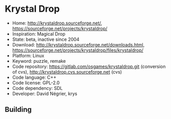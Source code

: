 # Krystal Drop

- Home: http://krystaldrop.sourceforge.net/, https://sourceforge.net/projects/krystaldrop/
- Inspiration: Magical Drop
- State: beta, inactive since 2004
- Download: http://krystaldrop.sourceforge.net/downloads.html, https://sourceforge.net/projects/krystaldrop/files/krystaldrop/
- Platform: Linux
- Keyword: puzzle, remake
- Code repository: https://gitlab.com/osgames/krystaldrop.git (conversion of cvs), http://krystaldrop.cvs.sourceforge.net (cvs)
- Code language: C++
- Code license: GPL-2.0
- Code dependency: SDL
- Developer: David Négrier, krys

## Building
